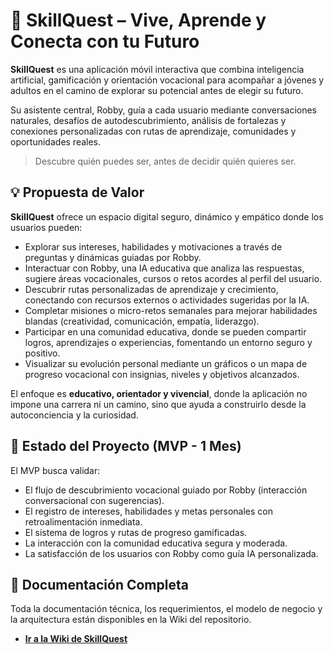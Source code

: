 # 🚀 SkillQuest – Vive, Aprende y Conecta con tu Futuro

**SkillQuest** es una aplicación móvil interactiva que combina inteligencia artificial, gamificación y orientación vocacional para acompañar a jóvenes y adultos en el camino de explorar su potencial antes de elegir su futuro.

Su asistente central, Robby, guía a cada usuario mediante conversaciones naturales, desafíos de autodescubrimiento, análisis de fortalezas y conexiones personalizadas con rutas de aprendizaje, comunidades y oportunidades reales.
> Descubre quién puedes ser, antes de decidir quién quieres ser.


## 💡 Propuesta de Valor

**SkillQuest** ofrece un espacio digital seguro, dinámico y empático donde los usuarios pueden:
- Explorar sus intereses, habilidades y motivaciones a través de preguntas y dinámicas guiadas por Robby.
- Interactuar con Robby, una IA educativa que analiza las respuestas, sugiere áreas vocacionales, cursos o retos acordes al perfil del usuario.
- Descubrir rutas personalizadas de aprendizaje y crecimiento, conectando con recursos externos o actividades sugeridas por la IA.
- Completar misiones o micro-retos semanales para mejorar habilidades blandas (creatividad, comunicación, empatía, liderazgo).
- Participar en una comunidad educativa, donde se pueden compartir logros, aprendizajes o experiencias, fomentando un entorno seguro y positivo.
- Visualizar su evolución personal mediante un gráficos o un mapa de progreso vocacional con insignias, niveles y objetivos alcanzados.
  
El enfoque es **educativo, orientador y vivencial**, donde la aplicación no impone una carrera ni un camino, sino que ayuda a construirlo desde la autoconciencia y la curiosidad.


## 🚀 Estado del Proyecto (MVP - 1 Mes)

El MVP busca validar: 
- El flujo de descubrimiento vocacional guiado por Robby (interacción conversacional con sugerencias).
- El registro de intereses, habilidades y metas personales con retroalimentación inmediata.
- El sistema de logros y rutas de progreso gamificadas.
- La interacción con la comunidad educativa segura y moderada.
- La satisfacción de los usuarios con Robby como guía IA personalizada.


## 📖 Documentación Completa

Toda la documentación técnica, los requerimientos, el modelo de negocio y la arquitectura están disponibles en la Wiki del repositorio.

* [**Ir a la Wiki de SkillQuest**](https://github.com/Ana3Lu/skillQuest-app/wiki)
